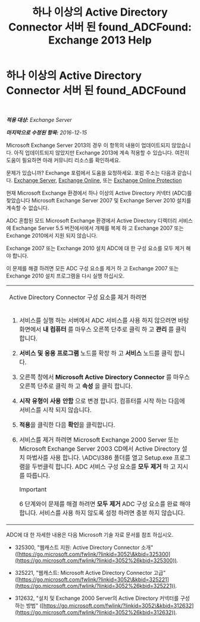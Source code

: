 ﻿---
title: '하나 이상의 Active Directory Connector 서버 된 found_ADCFound: Exchange 2013 Help'
TOCTitle: 하나 이상의 Active Directory Connector 서버 된 found_ADCFound
ms:assetid: a874f51f-09a2-4a76-9695-d61fb1ee6c1c
ms:mtpsurl: https://technet.microsoft.com/ko-kr/library/ms.exch.setupreadiness.adcfound(v=EXCHG.150)
ms:contentKeyID: 50483830
ms.date: 05/22/2018
mtps_version: v=EXCHG.150
ms.translationtype: MT
---

# 하나 이상의 Active Directory Connector 서버 된 found\_ADCFound

 

_**적용 대상:** Exchange Server_

_**마지막으로 수정된 항목:** 2016-12-15_

Microsoft Exchange Server 2013의 경우 이 항목의 내용이 업데이트되지 않았습니다. 아직 업데이트되지 않았지만 Exchange 2013에 계속 적용할 수 있습니다. 여전히 도움이 필요하면 아래 커뮤니티 리소스를 확인하세요.

문제가 있습니까? Exchange 포럼에서 도움을 요청하세요. 포럼 주소는 다음과 같습니다. [Exchange Server](https://go.microsoft.com/fwlink/p/?linkid=60612), [Exchange Online](https://go.microsoft.com/fwlink/p/?linkid=267542), 또는 [Exchange Online Protection](https://go.microsoft.com/fwlink/p/?linkid=285351)

현재 Microsoft Exchange 환경에서 하나 이상의 Active Directory 커넥터 (ADC)를 찾았습니다 Microsoft Exchange Server 2007 및 Exchange Server 2010 설치를 계속할 수 없습니다.

ADC 혼합된 모드 Microsoft Exchange 환경에서 Active Directory 디렉터리 서비스에 Exchange Server 5.5 버전에서에서 개체를 복제 하 고 Exchange 2007 또는 Exchange 2010에서 지원 되지 않습니다.

Exchange 2007 또는 Exchange 2010 설치 ADC에 대 한 구성 요소를 모두 제거 해야 합니다.

이 문제를 해결 하려면 모든 ADC 구성 요소를 제거 하 고 Exchange 2007 또는 Exchange 2010 설치 프로그램을 다시 실행 하십시오.


<table>
<colgroup>
<col style="width: 100%" />
</colgroup>
<tbody>
<tr class="odd">
<td><p>Active Directory Connector 구성 요소를 제거 하려면</p></td>
</tr>
<tr class="even">
<td><ol>
<li><p>서비스를 실행 하는 서버에서 ADC 서비스를 사용 하지 않으려면 바탕 화면에서 <strong>내 컴퓨터</strong> 를 마우스 오른쪽 단추로 클릭 하 고 <strong>관리</strong> 를 클릭 합니다.</p></li>
<li><p><strong>서비스 및 응용 프로그램</strong> 노드를 확장 하 고 <strong>서비스</strong> 노드를 클릭 합니다.</p></li>
<li><p>오른쪽 창에서 <strong>Microsoft Active Directory Connector</strong> 를 마우스 오른쪽 단추로 클릭 하 고 <strong>속성</strong> 을 클릭 합니다.</p></li>
<li><p><strong>시작 유형이</strong> <strong>사용 안함</strong> 으로 변경 합니다. 컴퓨터를 시작 하는 다음에 서비스를 시작 되지 않습니다.</p></li>
<li><p><strong>적용</strong>을 클릭한 다음 <strong>확인</strong>을 클릭합니다.</p></li>
<li><p>서비스를 제거 하려면 Microsoft Exchange 2000 Server 또는 Microsoft Exchange Server 2003 CD에서 Active Directory 설치 마법사를 사용 합니다. \ADC\I386 폴더를 열고 Setup.exe 프로그램을 두번클릭 합니다. ADC 서비스 구성 요소를 <strong>모두 제거</strong> 하 고 지시를 따릅니다.</p>

> [!IMPORTANT]
> 6 단계와이 문제를 해결 하려면 <STRONG>모두 제거</STRONG> ADC 구성 요소를 완료 해야 합니다. 서비스를 사용 하지 않도록 설정 하려면 충분 하지 않습니다.


</li>
</ol></td>
</tr>
</tbody>
</table>


ADC에 대 한 자세한 내용은 다음 Microsoft 기술 자료 문서를 참조 하십시오.

  - 325300, "웹캐스트 지원: Active Directory Connector 소개" ([https://go.microsoft.com/fwlink/?linkid=3052\&kbid=325300](https://go.microsoft.com/fwlink/?linkid=3052%26kbid=325300)).

  - 325221, "웹캐스트: Microsoft Active Directory Connector 고급" ([https://go.microsoft.com/fwlink/?linkid=3052\&kbid=325221](https://go.microsoft.com/fwlink/?linkid=3052%26kbid=325221)).

  - 312632, "설치 및 Exchange 2000 Server의 Active Directory 커넥터를 구성 하는 방법" ([https://go.microsoft.com/fwlink/?linkid=3052\&kbid=312632](https://go.microsoft.com/fwlink/?linkid=3052%26kbid=312632)).

